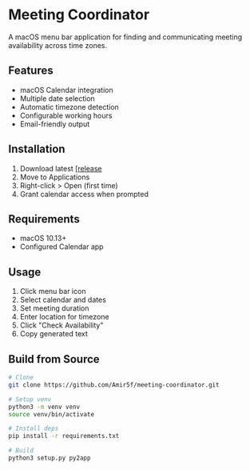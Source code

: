 # Meeting Coordinator

A macOS menu bar application for finding and communicating meeting availability across time zones.

## Features
- macOS Calendar integration 
- Multiple date selection
- Automatic timezone detection
- Configurable working hours
- Email-friendly output

## Installation
1. Download latest [[release](https://github.com/Amir5f/meeting-coordinator/releases)
2. Move to Applications
3. Right-click > Open (first time)
4. Grant calendar access when prompted

## Requirements
- macOS 10.13+
- Configured Calendar app

## Usage
1. Click menu bar icon
2. Select calendar and dates
3. Set meeting duration
4. Enter location for timezone
5. Click "Check Availability"
6. Copy generated text

## Build from Source
```bash
# Clone
git clone https://github.com/Amir5f/meeting-coordinator.git

# Setup venv
python3 -m venv venv
source venv/bin/activate

# Install deps
pip install -r requirements.txt

# Build
python3 setup.py py2app
